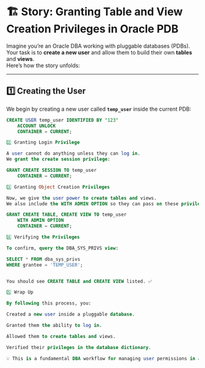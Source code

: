 # 🏗️ Story: Granting Table and View Creation Privileges in Oracle PDB

Imagine you’re an Oracle DBA working with pluggable databases (PDBs).  
Your task is to **create a new user** and allow them to build their own **tables** and **views**.  
Here’s how the story unfolds:

---

## 1️⃣ Creating the User

We begin by creating a new user called **`temp_user`** inside the current PDB:

```sql
CREATE USER temp_user IDENTIFIED BY "123" 
    ACCOUNT UNLOCK 
    CONTAINER = CURRENT;

2️⃣ Granting Login Privilege

A user cannot do anything unless they can log in.
We grant the create session privilege:

GRANT CREATE SESSION TO temp_user 
    CONTAINER = CURRENT;

3️⃣ Granting Object Creation Privileges

Now, we give the user power to create tables and views.
We also include the WITH ADMIN OPTION so they can pass on these privileges to others:

GRANT CREATE TABLE, CREATE VIEW TO temp_user 
    WITH ADMIN OPTION 
    CONTAINER = CURRENT;

4️⃣ Verifying the Privileges

To confirm, query the DBA_SYS_PRIVS view:

SELECT * FROM dba_sys_privs 
WHERE grantee = 'TEMP_USER';


You should see CREATE TABLE and CREATE VIEW listed. ✅

5️⃣ Wrap Up

By following this process, you:

Created a new user inside a pluggable database.

Granted them the ability to log in.

Allowed them to create tables and views.

Verified their privileges in the database dictionary.

💡 This is a fundamental DBA workflow for managing user permissions in an Oracle multitenant environment.
